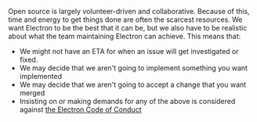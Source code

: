 Open source is largely volunteer-driven and collaborative. Because of this, time and energy to get things done are often the scarcest resources. We want Electron to be the best that it can be, but we also have to be realistic about what the team maintaining Electron can achieve. This means that:

* We might not have an ETA for when an issue will get investigated or fixed.
* We may decide that we aren't going to implement something you want implemented
* We may decide that we aren't going to accept a change that you want merged
* Insisting on or making demands for any of the above is considered against [the Electron Code of Conduct](https://github.com/electron/electron/blob/master/CODE_OF_CONDUCT.md)
